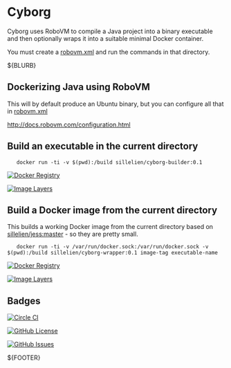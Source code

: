 # Cyborg

Cyborg uses RoboVM to compile a Java project into a binary executable and then optionally wraps it into a suitable minimal Docker container.

You must create a [robovm.xml](http://docs.robovm.com/configuration.html) and run the commands in that directory.

${BLURB}

## Dockerizing Java using RoboVM

This will by default produce an Ubuntu binary, but you can configure all that in [robovm.xml](http://docs.robovm.com/configuration.html)

http://docs.robovm.com/configuration.html


## Build an executable in the current directory

```
   docker run -ti -v $(pwd):/build sillelien/cyborg-builder:0.1  
```

[![Docker Registry](https://img.shields.io/docker/pulls/sillelien/cyborg-builder.svg)](https://registry.hub.docker.com/u/sillelien/cyborg-builder)

[![Image Layers](https://badge.imagelayers.io/sillelien/cyborg-builder.svg)](https://imagelayers.io/?images=sillelien/cyborg-builder:master 'Get your own badge on imagelayers.io') 

## Build a Docker image from the current directory

This builds a working Docker image from the current directory based on  [sillelien/jess:master](https://registry.hub.docker.com/u/sillelien/jess/) - so they are pretty small.

```
   docker run -ti -v /var/run/docker.sock:/var/run/docker.sock -v $(pwd):/build sillelien/cyborg-wrapper:0.1 image-tag executable-name 
```

[![Docker Registry](https://img.shields.io/docker/pulls/sillelien/cyborg-wrapper.svg)](https://registry.hub.docker.com/u/sillelien/cyborg-wrapper)

[![Image Layers](https://badge.imagelayers.io/sillelien/cyborg-wrapper.svg)](https://imagelayers.io/?images=sillelien/cyborg-wrapper:master 'Get your own badge on imagelayers.io') 


## Badges

[![Circle CI](https://circleci.com/gh/Sillelien/cyborg/tree/master.svg?style=svg)](https://circleci.com/gh/Sillelien/cyborg/tree/master)

[![GitHub License](https://img.shields.io/github/license/sillelien/cyborg.svg)](https://raw.githubusercontent.com/sillelien/cyborg/master/LICENSE)

[![GitHub Issues](https://img.shields.io/github/issues/sillelien/cyborg.svg)](https://github.com/sillelien/cyborg/issues)

${FOOTER}
